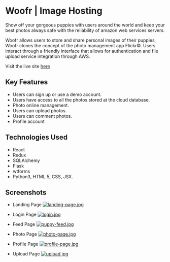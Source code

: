 # Woofr | Image Hosting

Show off your gorgeous puppies with users around the world and keep your best photos always safe with the reliability of amazon web services servers.

Woofr allows users to store and share personal images of their puppies, Woofr clones the concept of the photo management app Flickr©. 
Users interact through a friendly interface that allows for authentication and file upload service integration through AWS.

Visit the live site [here](https://woofr-app.herokuapp.com/)

## Key Features
* Users can sign up or use a demo account.
* Users have access to all the photos stored at the cloud database. 
* Photo online management.
* Users can upload photos.
* Users can comment photos.
* Profile account


## Technologies Used
* React
* Redux
* SQLAlchemy
* Flask
* wtforms
* Python3, HTML 5, CSS, JSX.

## Screenshots
* Landing Page
[![landing-page.jpg](https://i.postimg.cc/hjjn2s3D/landing-page.jpg)](https://postimg.cc/Ff2wRy48)

* Login Page
[![login.jpg](https://i.postimg.cc/C5ngg1g9/login.jpg)](https://postimg.cc/QKDPgjVq)

* Feed Page
[![puppy-feed.jpg](https://i.postimg.cc/DfRWb48J/puppy-feed.jpg)](https://postimg.cc/V5Bsx69m)

* Photo Page
[![photo-page.jpg](https://i.postimg.cc/LXbpwPrz/photo-page.jpg)](https://postimg.cc/R6KynWCF)

* Profile Page
[![profile-page.jpg](https://i.postimg.cc/V5ycL8sv/profile-page.jpg)](https://postimg.cc/JHQFPSkC)

* Upload Page
[![upload.jpg](https://i.postimg.cc/wx1yvQTY/upload.jpg)](https://postimg.cc/DmKypsXx)
